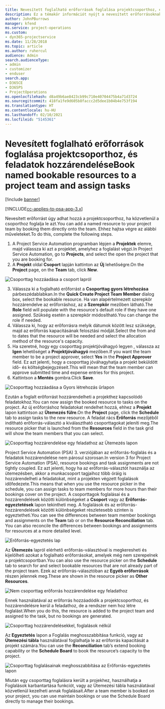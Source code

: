 ```yaml
---
title: Nevesített foglalható erőforrások foglalása projektcsoporthoz, és feladatok hozzárendelése
description: Ez a témakör információt nyújt a nevesített erőforrásoknak a projektcsoportokhoz való foglalásáról, és a feladatokhoz való hozzárendeléséről.
author: JohnPBurrows
manager: kfend
ms.service: project-operations
ms.custom:
- dyn365-projectservice
ms.date: 11/28/2018
ms.topic: article
ms.author: ruhercul
audience: Admin
search.audienceType:
- admin
- customizer
- enduser
search.app:
- D365CE
- D365PS
- ProjectOperations
ms.openlocfilehash: d8a49b6ae8423cb99c710e40704475b4a71d3724
ms.sourcegitcommit: 418fa1fe9d605b8faccc2d5dee1b04b4e753f194
ms.translationtype: HT
ms.contentlocale: hu-HU
ms.lasthandoff: 02/10/2021
ms.locfileid: "5145361"
---
```

# <a name="book-named-bookable-resources-to-a-project-team-and-assign-tasks"></a><span data-ttu-id="30855-103">Nevesített foglalható erőforrások foglalása projektcsoporthoz, és feladatok hozzárendelése</span><span class="sxs-lookup"><span data-stu-id="30855-103">Book named bookable resources to a project team and assign tasks</span></span> 

[!include [banner](../includes/psa-now-project-operations.md)]

[!INCLUDE[cc-applies-to-psa-app-3.x](../includes/cc-applies-to-psa-app-3x.md)]

<span data-ttu-id="30855-104">Nevesített erőforrást úgy adhat hozzá a projektcsoporthoz, ha közvetlenül a csoporthoz foglalja le azt.</span><span class="sxs-lookup"><span data-stu-id="30855-104">You can  add a named resource to your project team by booking them directly onto the team.</span></span> <span data-ttu-id="30855-105">Ehhez hajtsa végre az alábbi műveleteket.</span><span class="sxs-lookup"><span data-stu-id="30855-105">To do this, complete the following steps.</span></span>

1. <span data-ttu-id="30855-106">A Project Service Automation programban lépjen a **Projektek** elemre, majd válassza ki azt a projektet, amelyhez a foglalást végzi.</span><span class="sxs-lookup"><span data-stu-id="30855-106">In  Project Service Automation, go to **Projects**, and select the open the project that you are booking for.</span></span>
2. <span data-ttu-id="30855-107">A **Projekt** oldal **Csoport** lapján kattinton az **Új** lehetőségre.</span><span class="sxs-lookup"><span data-stu-id="30855-107">On the **Project** page, on the **Team** tab, click **New**.</span></span> 

![Csoporttag hozzáadása a csoport lapról](media/RM-how-to-1.png)

3. <span data-ttu-id="30855-109">Válassza ki a foglalható erőforrást a **Csoporttag gyors létrehozása** párbeszédablabkan.</span><span class="sxs-lookup"><span data-stu-id="30855-109">In the **Quick Create Project Team Member** dialog box, select the bookable resource.</span></span> <span data-ttu-id="30855-110">Ha van alapértelmezett szerepkör hozzárendelve az erőforráshoz, az a **Szerepkör** mezőben látható.</span><span class="sxs-lookup"><span data-stu-id="30855-110">The **Role** field will populate with the resource's default role if they have one assigned.</span></span> <span data-ttu-id="30855-111">Szükség esetén a szerepkör módosítható.</span><span class="sxs-lookup"><span data-stu-id="30855-111">You can change the role if needed.</span></span> 
4. <span data-ttu-id="30855-112">Válassza ki, hogy az erőforrásra melyik dátumok között lesz szüksége, majd az erőforrás kapacitásának felosztási módját.</span><span class="sxs-lookup"><span data-stu-id="30855-112">Select the from and to dates that the resource will be needed and select the allocation method of the resource's capacity.</span></span> 
5. <span data-ttu-id="30855-113">Ha szeretné, hogy egy csoporttag projektjóváhagyó legyen , válassza az **Igen** lehetőséget a **Projektjóváhagyó** mezőben.</span><span class="sxs-lookup"><span data-stu-id="30855-113">If you want the team member to be a project approver, select **Yes** in the **Project Approver** field.</span></span> <span data-ttu-id="30855-114">Ez azt jelenti, hogy a csoporttag jóváhagyhatja a projekt beküldött idő- és költségbejegyzéseit.</span><span class="sxs-lookup"><span data-stu-id="30855-114">This will mean that the team member can approve submitted time and expense entries for this project.</span></span> 
6. <span data-ttu-id="30855-115">Kattintson a **Mentés** gombra.</span><span class="sxs-lookup"><span data-stu-id="30855-115">Click **Save**.</span></span>

![Csoporttag hozzáadása a Gyors létrehozás űrlapon](media/RM-how-to-2.png)


<span data-ttu-id="30855-117">Ezután a foglalt erőforrást hozzárendelheti a projekthez kapcsolódó feladatokhoz.</span><span class="sxs-lookup"><span data-stu-id="30855-117">You can now assign the booked resource to tasks on the project.</span></span> <span data-ttu-id="30855-118">Az új erőforráshoz feladatokat rendelhet hozzá, ehhez a **Projekt** lapon kattintson az **Ütemezés fülre**.</span><span class="sxs-lookup"><span data-stu-id="30855-118">On the **Project** page, click the **Schedule** tab to assign tasks to the new resource.</span></span> <span data-ttu-id="30855-119">A feladat rács **Erőforrás** mezőjéből indítható erőforrás-választó a kiválasztható csoporttagokat jeleníti meg.</span><span class="sxs-lookup"><span data-stu-id="30855-119">The resource picker that is launched from the **Resources** field in the task grid will show the team members that you can select.</span></span>

![Csoporttag hozzárendelése egy feladathoz az Ütemezés lapon](media/RM-how-to-3.png)

<span data-ttu-id="30855-121">Project Service Automation (PSA) 3. verziójában az erőforrás-foglalás és a feladatok hozzárendelése nem párosul szorosan.</span><span class="sxs-lookup"><span data-stu-id="30855-121">In version 3 for Project Service Automation (PSA), resource bookings and task assignments are not tightly coupled.</span></span> <span data-ttu-id="30855-122">Ez azt jelenti, hogy ha az erőforrás-választót használja az ütemezésben, akkor a munkacsoport tagjaihoz több óráig is hozzárendelheti a feladatokat, mint a projekten végzett foglalások időfedezete.</span><span class="sxs-lookup"><span data-stu-id="30855-122">This means that when you use the resource picker in the schedule, you can assign tasks to team members for more hours than their bookings cover on the project.</span></span>
<span data-ttu-id="30855-123">A csoporttagok foglalásai és a hozzárendelések közötti különbségeket a **Csoport** vagy az **Erőforrás-egyeztetések** lapon tekintheti meg. A foglalások és az erőforrás-hozzárendelések közötti különbségeket részletesebb szinten is egyeztetheti.</span><span class="sxs-lookup"><span data-stu-id="30855-123">You can see the differences between team member bookings and assignments on the **Team** tab or on the **Resource Reconciliation** tab. You can also reconcile the differences between bookings and assignments for resources at a more detailed level.</span></span>

![Erőforrás-egyeztetés lap](media/RM-how-to-4.png)

<span data-ttu-id="30855-125">Az **Ütemezés** lapról elérhető erőforrás-választóval is megkeresheti és kijelölheti azokat a foglalható erőforrásokat, amelyek még nem szerepelnek a projektcsoportban.</span><span class="sxs-lookup"><span data-stu-id="30855-125">You can also use the resource picker on the **Schedule** tab to search for and select bookable resources that are not already part of the project team.</span></span> <span data-ttu-id="30855-126">Ezek az erőforrás-választóban az **Egyéb erőforrások** részen jelennek meg.</span><span class="sxs-lookup"><span data-stu-id="30855-126">These are shown in the resource picker as **Other Resources**.</span></span>

![Nem csoporttag erőforrás hozzárendelése egy feladathoz](media/RM-how-to-5.png)

<span data-ttu-id="30855-128">Ennek használatával az erőforrás hozzáadódik a projektcsoporthoz, és hozzárendelésre kerül a feladathoz, de a rendszer nem hoz létre foglalást.</span><span class="sxs-lookup"><span data-stu-id="30855-128">When you do this, the resource is added to the project team and assigned to the task, but no bookings are generated.</span></span>

![Csoporttag hozzárendelésekkel, foglalások nélkül](media/RM-how-to-6.png)

<span data-ttu-id="30855-130">Az **Egyeztetés** lapon a Foglalás meghosszabbítása funkció, vagy az **Ütemezési tábla** használatával foglalhatja le az erőforrás kapacitását a projekt számára.</span><span class="sxs-lookup"><span data-stu-id="30855-130">You can use the **Reconciliation** tab’s extend booking capability or the **Schedule Board** to book the resource’s capacity to the project.</span></span>

![Csoporttag foglalásainak meghosszabbítása az Erőforrás-egyeztetés lapon](media/RM-how-to-7.png)

<span data-ttu-id="30855-132">Miután egy csoporttag foglalásra került a projekhez, használhatja a Foglalások karbantartása funkciót, vagy az Ütemezési tábla használatával közvetlenül kezelheti annak foglalásait.</span><span class="sxs-lookup"><span data-stu-id="30855-132">After a team member is booked on your project, you can use maintain bookings or use the Schedule Board directly to manage their bookings.</span></span>
